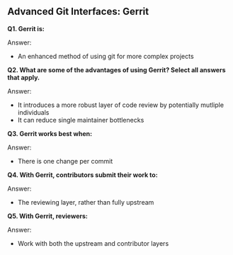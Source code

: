 ## Advanced Git Interfaces: Gerrit

**Q1. Gerrit is:**

Answer: 
* An enhanced method of using git for more complex projects

**Q2. What are some of the advantages of using Gerrit? Select all answers that apply.**

Answer:
* It introduces a more robust layer of code review by potentially mutliple individuals
* It can reduce single maintainer bottlenecks

**Q3. Gerrit works best when:**

Answer: 
* There is one change per commit

**Q4. With Gerrit, contributors submit their work to:**

Answer: 
* The reviewing layer, rather than fully upstream

**Q5. With Gerrit, reviewers:**

Answer: 
* Work with both the upstream and contributor layers
